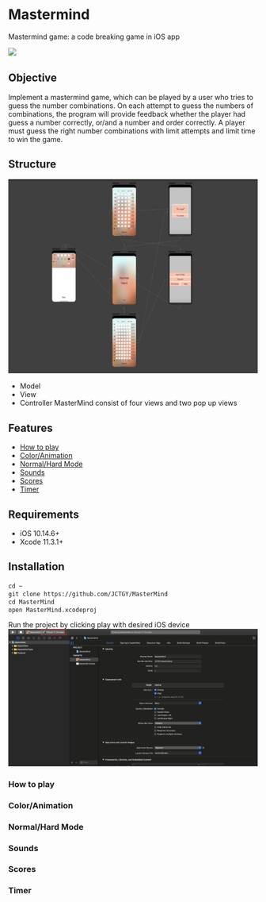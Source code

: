 # Mastermind
Mastermind game: a code breaking game in iOS app

![](images/MasterMind.gif)

## Objective
Implement a mastermind game, which can be played by a user who tries to guess the number combinations. On each attempt to guess the numbers of combinations, the program will provide feedback whether the player had guess a number correctly, or/and  a number and order correctly. A player must guess the right number combinations with limit attempts and limit time to win the game.

## Structure
![](images/MasterMine%20Struture.png)
- Model
- View
- Controller
MasterMind consist of four views and two pop up views

## Features    
* [How to play](#How-to-play)
* [Color/Animation](#coloranimation)
* [Normal/Hard Mode](#normalhard-mode)
* [Sounds](#Sounds)
* [Scores](#Scores)
* [Timer](#Timer)

## Requirements

- iOS 10.14.6+
- Xcode 11.3.1+

## Installation
```
cd ~
git clone https://github.com/JCTGY/MasterMind
cd MasterMind
open MasterMind.xcodeproj
```
Run the project by clicking play with desired iOS device 
![](images/xcode.png)

### How to play

### Color/Animation

### Normal/Hard Mode
### Sounds
### Scores
### Timer
